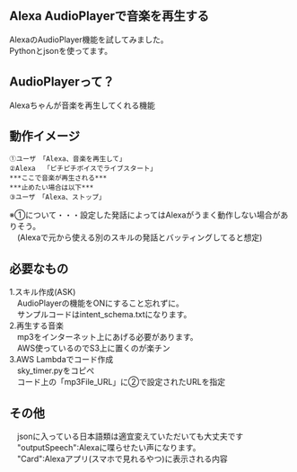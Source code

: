 ## Alexa AudioPlayerで音楽を再生する
AlexaのAudioPlayer機能を試してみました。  
Pythonとjsonを使ってます。

## AudioPlayerって？
Alexaちゃんが音楽を再生してくれる機能

## 動作イメージ  
    ①ユーザ　「Alexa、音楽を再生して」
    ②Alexa  「ピチピチボイスでライブスタート」
    ***ここで音楽が再生される***  
    ***止めたい場合は以下***
    ③ユーザ　「Alexa、ストップ」
 ※①について・・・設定した発話によってはAlexaがうまく動作しない場合がありそう。  
 　(Alexaで元から使える別のスキルの発話とバッティングしてると想定)　
 　
## 必要なもの
1.スキル作成(ASK)  
　AudioPlayerの機能をONにすること忘れずに。  
　サンプルコードはintent_schema.txtになります。  
2.再生する音楽  
　mp3をインターネット上にあげる必要があります。  
　AWS使っているのでS3上に置くのが楽チン  
3.AWS Lambdaでコード作成  
　sky_timer.pyをコピぺ  
　コード上の「mp3File_URL」に②で設定されたURLを指定
## その他
　jsonに入っている日本語類は適宜変えていただいても大丈夫です  
　"outputSpeech":Alexaに喋らせたい声になります。  
　"Card":Alexaアプリ(スマホで見れるやつ)に表示される内容

